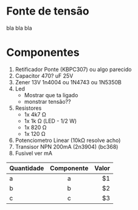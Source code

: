 
# Fonte de tensão 

bla bla bla

# Componentes

1. Retificador Ponte (KBPC307) ou algo parecido
2. Capacitor 470? uF 25V
3. Zener 13V 1n4004 ou 1N4743 ou 1N5350B
4. Led
    - Mostrar que ta ligado
    - monstrar tensão??
5. Resistores
    - 1x 4k7 Ω 
    - 1x 1k Ω (LED - 1/2 W)
    - 1x 820 Ω
    - 1x 120 Ω
6. Potenciometro Linear (10kΩ resolve acho)
7. Transisor NPN 200mA (2n3904) (bc368)
8. Fusivel ver mA


| Quantidade        | Componente           | Valor  |
| ------------- |:-------------:            | -----:|
| a     | a           | $1 |
| b    |b                  |   $2 |
| c| c                  |    $3 |


